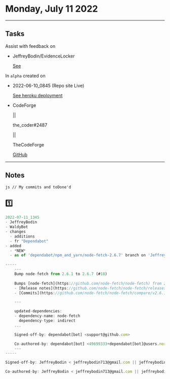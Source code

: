# Monday, July 11 2022

-----

## Tasks

Assist with feedback on

-
  JeffreyBodin/EvidenceLocker
  
  [See](https://github.com/JeffreyBodin/EvidenceLocker)

In `alpha` created on

-
  2022-06-10_0845 (Repo site Live)
  
  [See heroku deployment](https://github.com/TheCodeForge/EvidenceLocker/commit/b0686db5164d32163377b3cfce77effbdc3a8d96)

-
  CodeForge
  
  ||

  the_coder#2487

  ||

  TheCodeForge

  [GitHub](https://github.com/TheCodeForge)

-----

## Notes

```js // My commits and toDone'd ```

1️⃣
-

  ```js
  2022-07-11_1345
  - JeffreyBodin
  - WaldyBot
  - changes
    - additions
    - fr "Dependabot"
  - added
    - *NEW* 
    - as of 'dependabot/npm_and_yarn/node-fetch-2.6.7' branch on 'JeffreyBodin/WaldyBot'

  -----
      ---
      Bump node-fetch from 2.6.1 to 2.6.7 (#18)
      
      Bumps [node-fetch](https://github.com/node-fetch/node-fetch) from 2.6.1 to 2.6.7.
      - [Release notes](https://github.com/node-fetch/node-fetch/releases)
      - [Commits](https://github.com/node-fetch/node-fetch/compare/v2.6.1...v2.6.7)

      ---

      updated-dependencies:
      - dependency-name: node-fetch
        dependency-type: indirect
      ...

      Signed-off-by: dependabot[bot] <support@github.com>

      Co-authored-by: dependabot[bot] <49699333+dependabot[bot]@users.noreply.github.com>
      ---
  -----

  Signed-off-by: JeffreyBodin < jeffreybodin713@gmail.com || jeffreybodin@outlook.com >

  Co-authored-by: JeffreyBodin < jeffreybodin713@gmail.com || jeffreybodin@outlook.com >
  ```